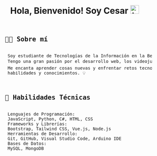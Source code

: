 <h1 align="center">Hola, Bienvenido! Soy Cesar <img src="https://user-images.githubusercontent.com/1303154/88677602-1635ba80-d120-11ea-84d8-d263ba5fc3c0.gif" width="28px" alt="hi"></h1>
<pre>
  <h2>  👨‍💻 Sobre mí </h2>
    Soy estudiante de Tecnologías de la Información en la Benemérita Universidad Autónoma de Puebla (BUAP). 
    Tengo una gran pasión por el desarrollo web, los videojuegos 🎮 y el boxeo 🥊.       
    Me encanta aprender cosas nuevas y enfrentar retos tecnológicos que me permitan mejorar mis     
    habilidades y conocimientos. 💡
</pre>

<pre>
   <h2>  💼 Habilidades Técnicas  </h2>
    Lenguajes de Programación:
    JavaScript, Python, C#, HTML, CSS
    Frameworks y Librerías:
    Bootstrap, Tailwind CSS, Vue.js, Node.js
    Herramientas de Desarrollo:
    Git, GitHub, Visual Studio Code, Arduino IDE
    Bases de Datos:
    MySQL, MongoDB
</pre>


